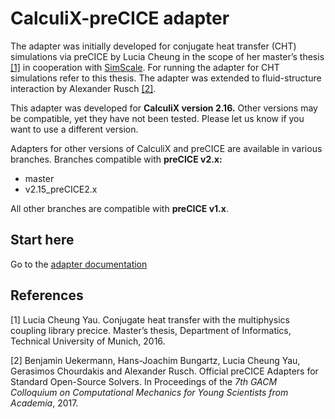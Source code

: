 # CalculiX-preCICE adapter

The adapter was initially developed for conjugate heat transfer (CHT) simulations via preCICE by Lucia Cheung in the scope of her master’s thesis [[1]](https://www5.in.tum.de/pub/Cheung2016_Thesis.pdf) in cooperation with [SimScale](https://www.simscale.com/). For running the adapter for CHT simulations refer to this thesis. The adapter was extended to fluid-structure interaction by Alexander Rusch [[2]](https://www.gacm2017.uni-stuttgart.de/registration/Upload/ExtendedAbstracts/ExtendedAbstract_0138.pdf).

This adapter was developed for **CalculiX version 2.16.** Other versions may be compatible, yet they have not been tested. Please let us know if you want to use a different version.

Adapters for other versions of CalculiX and preCICE are available in various branches. Branches compatible with **preCICE v2.x:**
 - master
 - v2.15_preCICE2.x
 
 All other branches are compatible with **preCICE v1.x**. 
 
## Start here

Go to the [adapter documentation](https://precice.org/adapter-calculix-overview.html) 

## References

[1] Lucia Cheung Yau. Conjugate heat transfer with the multiphysics coupling library precice. Master’s thesis, Department of Informatics, Technical University of Munich, 2016.

[2] Benjamin Uekermann, Hans-Joachim Bungartz, Lucia Cheung Yau, Gerasimos Chourdakis and Alexander Rusch. Official preCICE Adapters for Standard Open-Source Solvers. In Proceedings of the _7th GACM Colloquium on Computational Mechanics for Young Scientists from Academia_, 2017. 
